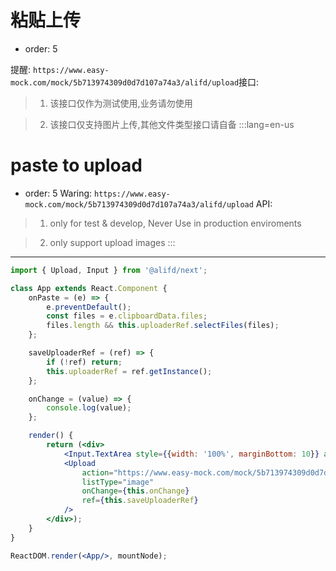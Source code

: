 # 粘贴上传

- order: 5

提醒: `https://www.easy-mock.com/mock/5b713974309d0d7d107a74a3/alifd/upload`接口:


> 1. 该接口仅作为测试使用,业务请勿使用

> 2. 该接口仅支持图片上传,其他文件类型接口请自备
:::lang=en-us
# paste to upload

- order: 5
Waring: `https://www.easy-mock.com/mock/5b713974309d0d7d107a74a3/alifd/upload` API:

> 1. only for test & develop, Never Use in production enviroments

> 2. only support upload images
:::
---

````jsx
import { Upload, Input } from '@alifd/next';

class App extends React.Component {
    onPaste = (e) => {
        e.preventDefault();
        const files = e.clipboardData.files;
        files.length && this.uploaderRef.selectFiles(files);
    };

    saveUploaderRef = (ref) => {
        if (!ref) return;
        this.uploaderRef = ref.getInstance();
    };

    onChange = (value) => {
        console.log(value);
    };

    render() {
        return (<div>
            <Input.TextArea style={{width: '100%', marginBottom: 10}} autoHeight={{minRows: 4}} onPaste={this.onPaste} />
            <Upload
                action="https://www.easy-mock.com/mock/5b713974309d0d7d107a74a3/alifd/upload"
                listType="image"
                onChange={this.onChange}
                ref={this.saveUploaderRef}
            />
        </div>);
    }
}

ReactDOM.render(<App/>, mountNode);
````
